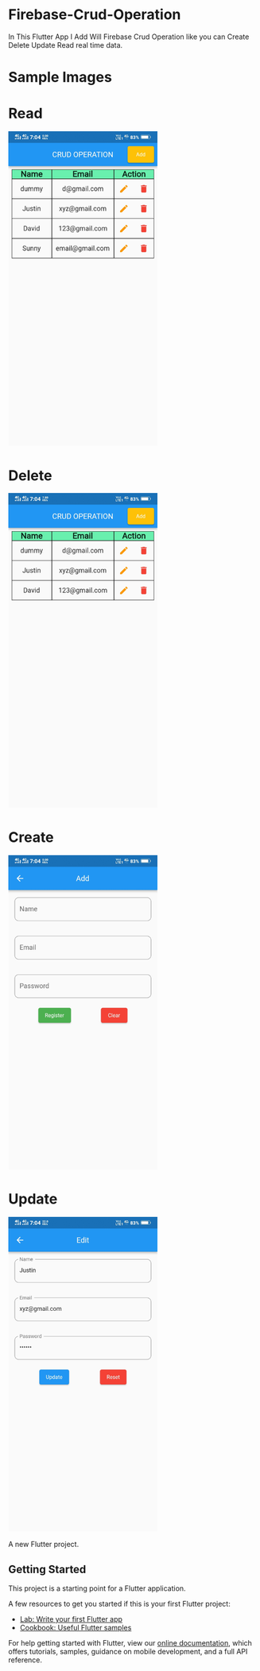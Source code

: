 # Firebase-Crud-Operation


In This Flutter App I Add Will Firebase Crud Operation like you can Create Delete Update Read real time data.

# Sample Images

# Read

<img width="300" src="https://github.com/Justin-roy/Firebase-Crud-Operation/blob/master/crud%20screenshots/Read.jpg"> 

# Delete 

<img width="300"  src="https://github.com/Justin-roy/Firebase-Crud-Operation/blob/master/crud%20screenshots/Delete.jpg"> 

# Create 

<img width="300"  src="https://github.com/Justin-roy/Firebase-Crud-Operation/blob/master/crud%20screenshots/Create.jpg"> 

# Update 

<img width="300" src="https://github.com/Justin-roy/Firebase-Crud-Operation/blob/master/crud%20screenshots/Update.jpg"> 
















A new Flutter project.

## Getting Started

This project is a starting point for a Flutter application.

A few resources to get you started if this is your first Flutter project:

- [Lab: Write your first Flutter app](https://flutter.dev/docs/get-started/codelab)
- [Cookbook: Useful Flutter samples](https://flutter.dev/docs/cookbook)

For help getting started with Flutter, view our
[online documentation](https://flutter.dev/docs), which offers tutorials,
samples, guidance on mobile development, and a full API reference.
